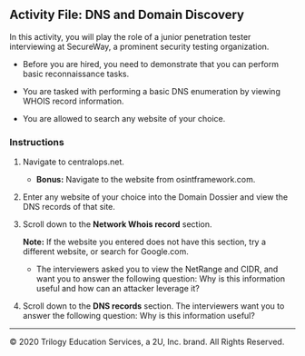 ## Activity File: DNS and Domain Discovery

In this activity, you will play the role of a junior penetration tester interviewing at SecureWay, a prominent security testing organization. 

- Before you are hired, you need to demonstrate that you can perform basic reconnaissance tasks. 

- You are tasked with  performing a basic DNS enumeration by viewing WHOIS record information.

- You are allowed to search any website of your choice. 

### Instructions

1. Navigate to centralops.net. 

   - **Bonus:** Navigate to the website from osintframework.com. 

2. Enter any website of your choice into the Domain Dossier and view the DNS records of that site.
 
3. Scroll down to the **Network Whois record** section. 

     **Note:** If the website you entered does not have this section, try a different website, or search for Google.com.
 
   - The interviewers asked you to view the NetRange and CIDR, and want you to answer the following question: Why is this information useful and how can an attacker leverage it?

5. Scroll down to the **DNS records** section. The interviewers want you to answer the following question: Why is this information useful? 

---
© 2020 Trilogy Education Services, a 2U, Inc. brand. All Rights Reserved.